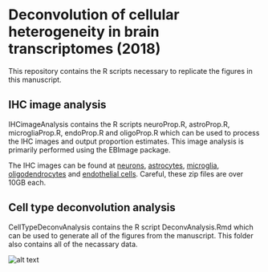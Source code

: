 # Deconvolution of cellular heterogeneity in brain transcriptomes (2018)

This repository contains the R scripts necessary to replicate the figures in this manuscript.

## IHC image analysis

IHCimageAnalysis contains the R scripts neuroProp.R, astroProp.R, microgliaProp.R, endoProp.R and oligoProp.R which can be used to process the IHC images and output proportion estimates. This image analysis is primarily performed using the EBImage package.

The IHC images can be found at [neurons](https://www.dropbox.com/s/k1lq99b8hmpgy7o/NeuN.zip?dl=0), [astrocytes](https://www.dropbox.com/s/z67ft05x1xnzofv/GFAP.zip?dl=0), [microglia](https://www.dropbox.com/s/4ihwqhmh3gtap1r/iba1.zip?dl=0), [oligodendrocytes](https://www.dropbox.com/s/yvf0wb22zy3lwam/Olig2.zip?dl=0) and [endothelial cells](https://www.dropbox.com/s/lyykkg62u0j4984/PECAM.zip?dl=0). Careful, these zip files are over 10GB each.



## Cell type deconvolution analysis

CellTypeDeconvAnalysis contains the R script DeconvAnalysis.Rmd which can be used to generate all of the figures from the manuscript. This folder also contains all of the necassary data.


![alt text](https://github.com/ellispatrick/CortexCellDeconv/raw/master/CellTypeDeconvAnalysis/figures/Figure2b_proportionsZhang-1.png "Figure 2b")



